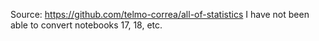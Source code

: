 Source: https://github.com/telmo-correa/all-of-statistics
I have not been able to convert notebooks 17, 18, etc.